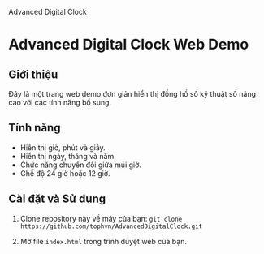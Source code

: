 Advanced Digital Clock

# Advanced Digital Clock Web Demo

## Giới thiệu
Đây là một trang web demo đơn giản hiển thị đồng hồ số kỹ thuật số nâng cao với các tính năng bổ sung.

## Tính năng
- Hiển thị giờ, phút và giây.
- Hiển thị ngày, tháng và năm.
- Chức năng chuyển đổi giữa múi giờ.
- Chế độ 24 giờ hoặc 12 giờ.

## Cài đặt và Sử dụng
1. Clone repository này về máy của bạn:
`git clone https://github.com/tophvn/AdvancedDigitalClock.git`

2. Mở file `index.html` trong trình duyệt web của bạn.
